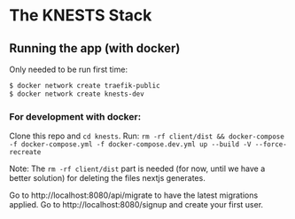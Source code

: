 # The KNESTS Stack

## Running the app (with docker)

Only needed to be run first time: 

```bash
$ docker network create traefik-public
$ docker network create knests-dev
```

### For development with docker:

Clone this repo and `cd knests`.
Run:
`rm -rf client/dist && docker-compose -f docker-compose.yml -f docker-compose.dev.yml up --build -V --force-recreate`

Note: The `rm -rf client/dist` part is needed (for now, until we have a better solution) for deleting the files  nextjs generates.

Go to http://localhost:8080/api/migrate to have the latest migrations applied.
Go to http://localhost:8080/signup and create your first user.